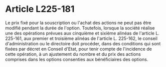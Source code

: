 # Article L225-181

Le prix fixé pour la souscription ou l'achat des actions ne peut pas être modifié pendant la durée de l'option. Toutefois, lorsque la société réalise une des opérations prévues aux cinquième et sixième alinéas de l'article L. 225-161, aux premier et troisième alinéas de l'article L. 225-162, le conseil d'administration ou le directoire doit procéder, dans des conditions qui sont fixées par décret en Conseil d'Etat, pour tenir compte de l'incidence de cette opération, à un ajustement du nombre et du prix des actions comprises dans les options consenties aux bénéficiaires des options.
